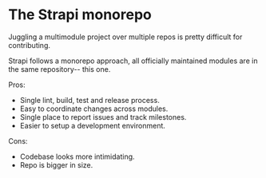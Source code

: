 # The Strapi monorepo

Juggling a multimodule project over multiple repos is pretty difficult for contributing.

Strapi follows a monorepo approach, all officially maintained modules are in the same repository-- this one.

Pros:
- Single lint, build, test and release process.
- Easy to coordinate changes across modules.
- Single place to report issues and track milestones.
- Easier to setup a development environment.

Cons:
- Codebase looks more intimidating.
- Repo is bigger in size.
